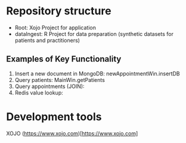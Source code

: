 # Repository structure

- Root: Xojo Project for application
- dataIngest: R Project for data preparation (synthetic datasets for patients and practitioners)

## Examples of Key Functionality

1) Insert a new document in MongoDB: newAppointmentWin.insertDB
2) Query patients: MainWin.getPatients
3) Query appointments (JOIN): 
4) Redis value lookup:

# Development tools

XOJO (https://www.xojo.com)[https://www.xojo.com]
